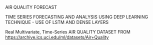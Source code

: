 AIR QUALITY FORECAST

TIME SERIES FORECASTING AND ANALYSIS USING DEEP LEARNING TECHNIQUE - USE OF LSTM AND DENSE LAYERS

Real Multivariate, Time-Series AIR QUALITY DATASET FROM https://archive.ics.uci.edu/ml/datasets/Air+Quality

